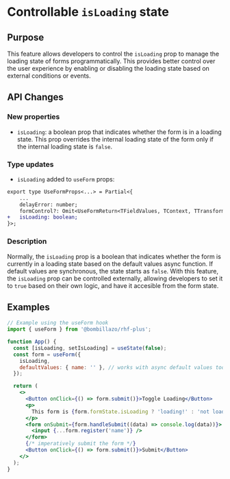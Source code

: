 # Controllable `isLoading` state

## Purpose

This feature allows developers to control the `isLoading` prop to manage the loading state of forms programmatically. This provides better control over the user experience by enabling or disabling the loading state based on external conditions or events.

## API Changes

### New properties

- `isLoading`: a boolean prop that indicates whether the form is in a loading state. This prop overrides the internal loading state of the form only if the internal loading state is `false`.

### Type updates

- `isLoading` added to `useForm` props:

```diff
export type UseFormProps<...> = Partial<{
    ...
    delayError: number;
    formControl?: Omit<UseFormReturn<TFieldValues, TContext, TTransformedValues>, 'formState'>;
+   isLoading: boolean;
}>;
```

### Description

Normally, the `isLoading` prop is a boolean that indicates whether the form is currently in a loading state based on the default values async function. If default values are synchronous, the state starts as `false`. With this feature, the `isLoading` prop can be controlled externally, allowing developers to set it to `true` based on their own logic, and have it accesible from the form state.

## Examples

```jsx
// Example using the useForm hook
import { useForm } from '@bombillazo/rhf-plus';

function App() {
  const [isLoading, setIsLoading] = useState(false);
  const form = useForm({
    isLoading,
    defaultValues: { name: '' }, // works with async default values too!
  });

  return (
    <>
      <Button onClick={() => form.submit()}>Toggle Loading</Button>
      <p>
        This form is {form.formState.isLoading ? 'loading!' : 'not loading.'}
      </p>
      <form onSubmit={form.handleSubmit((data) => console.log(data))}>
        <input {...form.register('name')} />
      </form>
      {/* imperatively submit the form */}
      <Button onClick={() => form.submit()}>Submit</Button>
    </>
  );
}
```
